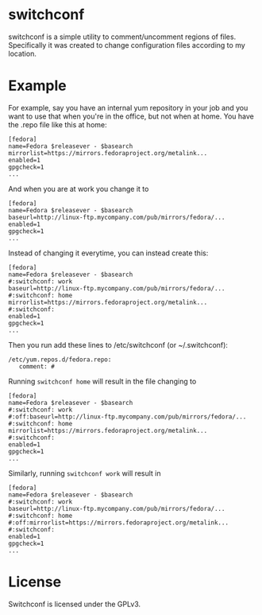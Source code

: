 switchconf
==========

switchconf is a simple utility to comment/uncomment regions of files.
Specifically it was created to change configuration files according to my
location.

Example
=======

For example, say you have an internal yum repository in your job and you
want to use that when you're in the office, but not when at home. You
have the .repo file like this at home:

    [fedora]
    name=Fedora $releasever - $basearch
    mirrorlist=https://mirrors.fedoraproject.org/metalink...
    enabled=1
    gpgcheck=1
    ...

And when you are at work you change it to

    [fedora]
    name=Fedora $releasever - $basearch
    baseurl=http://linux-ftp.mycompany.com/pub/mirrors/fedora/...
    enabled=1
    gpgcheck=1
    ...

Instead of changing it everytime, you can instead create this:

    [fedora]
    name=Fedora $releasever - $basearch
    #:switchconf: work
    baseurl=http://linux-ftp.mycompany.com/pub/mirrors/fedora/...
    #:switchconf: home
    mirrorlist=https://mirrors.fedoraproject.org/metalink...
    #:switchconf:
    enabled=1
    gpgcheck=1
    ...

Then you run add these lines to /etc/switchconf (or ~/.switchconf):

    /etc/yum.repos.d/fedora.repo:
       comment: #

Running `switchconf home` will result in the file changing to

    [fedora]
    name=Fedora $releasever - $basearch
    #:switchconf: work
    #:off:baseurl=http://linux-ftp.mycompany.com/pub/mirrors/fedora/...
    #:switchconf: home
    mirrorlist=https://mirrors.fedoraproject.org/metalink...
    #:switchconf:
    enabled=1
    gpgcheck=1
    ...

Similarly, running `switchconf work` will result in

    [fedora]
    name=Fedora $releasever - $basearch
    #:switchconf: work
    baseurl=http://linux-ftp.mycompany.com/pub/mirrors/fedora/...
    #:switchconf: home
    #:off:mirrorlist=https://mirrors.fedoraproject.org/metalink...
    #:switchconf:
    enabled=1
    gpgcheck=1
    ...


License
=======

Switchconf is licensed under the GPLv3.
